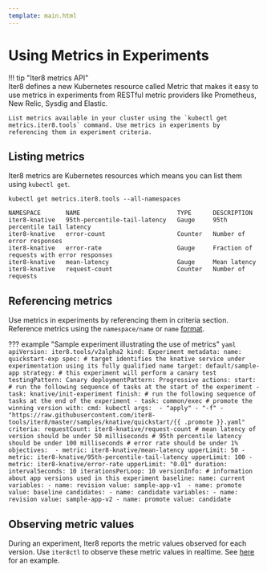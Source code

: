 ```yaml
---
template: main.html
---
```


# Using Metrics in Experiments

!!! tip "Iter8 metrics API"    
    Iter8 defines a new Kubernetes resource called Metric that makes it easy to use metrics in experiments from RESTful metric providers like Prometheus, New Relic, Sysdig and Elastic.

    List metrics available in your cluster using the `kubectl get metrics.iter8.tools` command. Use metrics in experiments by referencing them in experiment criteria.

## Listing metrics
Iter8 metrics are Kubernetes resources which means you can list them using `kubectl get`.

``` shell
kubectl get metrics.iter8.tools --all-namespaces
```

```shell
NAMESPACE       NAME                           TYPE      DESCRIPTION
iter8-knative   95th-percentile-tail-latency   Gauge     95th percentile tail latency
iter8-knative   error-count                    Counter   Number of error responses
iter8-knative   error-rate                     Gauge     Fraction of requests with error responses
iter8-knative   mean-latency                   Gauge     Mean latency
iter8-knative   request-count                  Counter   Number of requests
```

## Referencing metrics

Use metrics in experiments by referencing them in criteria section. Reference metrics using the `namespace/name` or `name` [format](../../../reference/apispec/#criteria).

??? example "Sample experiment illustrating the use of metrics"
    ```yaml
    apiVersion: iter8.tools/v2alpha2
    kind: Experiment
    metadata:
      name: quickstart-exp
    spec:
      # target identifies the knative service under experimentation using its fully qualified name
      target: default/sample-app
      strategy:
        # this experiment will perform a canary test
        testingPattern: Canary
        deploymentPattern: Progressive
        actions:
          start: # run the following sequence of tasks at the start of the experiment
          - task: knative/init-experiment
          finish: # run the following sequence of tasks at the end of the experiment
          - task: common/exec # promote the winning version
            with:
              cmd: kubectl
              args: 
              - "apply"
              - "-f"
              - "https://raw.githubusercontent.com/iter8-tools/iter8/master/samples/knative/quickstart/{{ .promote }}.yaml"
      criteria:
        requestCount: iter8-knative/request-count
        # mean latency of version should be under 50 milliseconds
        # 95th percentile latency should be under 100 milliseconds
        # error rate should be under 1%
        objectives: 
        - metric: iter8-knative/mean-latency
          upperLimit: 50
        - metric: iter8-knative/95th-percentile-tail-latency
          upperLimit: 100
        - metric: iter8-knative/error-rate
          upperLimit: "0.01"
      duration:
        intervalSeconds: 10
        iterationsPerLoop: 10
      versionInfo:
        # information about app versions used in this experiment
        baseline:
          name: current
          variables:
          - name: revision
            value: sample-app-v1 
          - name: promote
            value: baseline
        candidates:
        - name: candidate
          variables:
          - name: revision
            value: sample-app-v2
          - name: promote
            value: candidate 
    ```

## Observing metric values

During an experiment, Iter8 reports the metric values observed for each version. Use `iter8ctl` to observe these metric values in realtime. See [here](../../../getting-started/quick-start/with-knative/#8-observe-experiment) for an example.